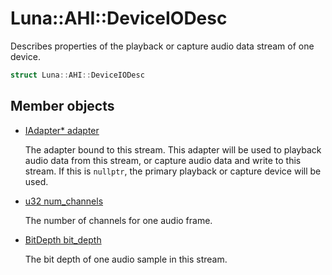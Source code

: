 # Luna::AHI::DeviceIODesc
Describes properties of the playback or capture audio data stream of one device. 

```c++
struct Luna::AHI::DeviceIODesc
```

## Member objects
* [IAdapter* adapter](struct_luna_1_1_a_h_i_1_1_device_i_o_desc_1a1699029b964407120f18c3e57d84be60.md)

    The adapter bound to this stream. This adapter will be used to playback audio data from this stream, or capture audio data and write to this stream. If this is `nullptr`, the primary playback or capture device will be used. 

* [u32 num_channels](struct_luna_1_1_a_h_i_1_1_device_i_o_desc_1aa7ab6da6b807d0d2d3d18a545a3e490a.md)

    The number of channels for one audio frame. 

* [BitDepth bit_depth](struct_luna_1_1_a_h_i_1_1_device_i_o_desc_1a5dee8fe382ed235691acd9246f704222.md)

    The bit depth of one audio sample in this stream. 

